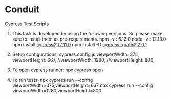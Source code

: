 # Conduit
Cypress Test Scripts

1. This task is developed by using the following versions. So please make sure to install them as pre-requirements.
    npm -v : 6.12.0
    node -v : 12.13.0
    npm install cypress@12.11.0
    npm install -D cypress-xpath@2.0.1

2. Setup configurations: cypress.config.js
    viewportWidth: 375,
    viewportHeight: 667,
    //viewportWidth: 1280,
    //viewportHeight: 800,

3. To open cypress runner: npx cypress open
4. To run tests:
    npx cypress run --config viewportWidth=375,viewportHeight=667
    npx cypress run --config viewportWidth=1280,viewportHeight=800
